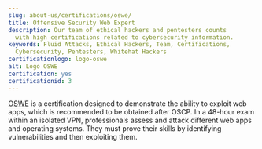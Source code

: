 ```yaml
---
slug: about-us/certifications/oswe/
title: Offensive Security Web Expert
description: Our team of ethical hackers and pentesters counts
  with high certifications related to cybersecurity information.
keywords: Fluid Attacks, Ethical Hackers, Team, Certifications,
  Cybersecurity, Pentesters, Whitehat Hackers
certificationlogo: logo-oswe
alt: Logo OSWE
certification: yes
certificationid: 3
---
```


[OSWE](https://www.offensive-security.com/awae-oswe/)
is a certification designed to demonstrate the ability to exploit web apps,
which is recommended to be obtained after OSCP.
In a 48-hour exam within an isolated VPN,
professionals assess and attack different web apps and operating systems.
They must prove their skills by identifying vulnerabilities
and then exploiting them.
